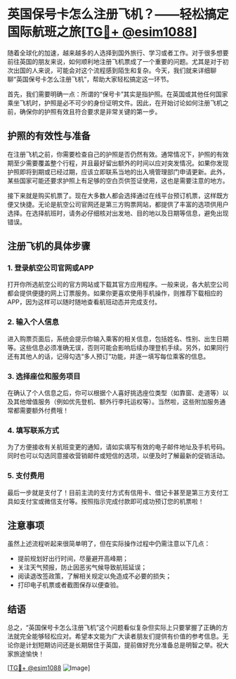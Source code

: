 # 英国保号卡怎么注册飞机？——轻松搞定国际航班之旅[[TG💪+ @esim1088](https://t.me/s/esim1088)]

随着全球化的加速，越来越多的人选择到国外旅行、学习或者工作。对于很多想要前往英国的朋友来说，如何顺利地注册飞机票成了一个重要的问题。尤其是对于初次出国的人来说，可能会对这个流程感到陌生和复杂。今天，我们就来详细聊聊“英国保号卡怎么注册飞机”，帮助大家轻松搞定这一环节。

首先，我们需要明确一点：所谓的“保号卡”其实是指护照。在英国或其他任何国家乘坐飞机时，护照是必不可少的身份证明文件。因此，在开始讨论如何注册飞机之前，确保你的护照有效且符合要求是非常关键的第一步。

## 护照的有效性与准备

在注册飞机之前，你需要检查自己的护照是否仍然有效。通常情况下，护照的有效期至少需要覆盖整个行程，并且最好留出额外的时间以应对突发情况。如果你发现护照即将到期或已经过期，应该立即联系当地的出入境管理部门申请更新。此外，某些国家可能还要求护照上有足够的空白页供签证使用，这也是需要注意的地方。

接下来就是购买机票了。现在大多数人都会选择通过在线平台预订机票，这样既方便又快捷。无论是航空公司官网还是第三方购票网站，都提供了丰富的选项供用户选择。在选择航班时，请务必仔细核对出发地、目的地以及日期等信息，避免出现错误。

## 注册飞机的具体步骤

### 1. 登录航空公司官网或APP
打开你所选航空公司的官方网站或下载其官方应用程序。一般来说，各大航空公司都会提供便捷的网上订票服务。如果你更喜欢使用手机操作，则推荐下载相应的APP，因为这样可以随时随地查看航班动态并完成支付。

### 2. 输入个人信息
进入购票页面后，系统会提示你输入乘客的相关信息，包括姓名、性别、出生日期等。这些信息必须准确无误，否则可能会影响后续办理登机手续。另外，如果同行还有其他人的话，记得勾选“多人预订”功能，并逐一填写每位乘客的信息。

### 3. 选择座位和服务项目
在确认了个人信息之后，你可以根据个人喜好挑选座位类型（如靠窗、走道等）以及其他增值服务（例如优先登机、额外行李托运权等）。当然啦，这些附加服务通常都需要额外付费哦！

### 4. 填写联系方式
为了方便接收有关航班变更的通知，请如实填写有效的电子邮件地址及手机号码。同时也可以勾选同意接收营销邮件或短信的选项，以便及时了解最新的促销活动。

### 5. 支付费用
最后一步就是支付了！目前主流的支付方式有信用卡、借记卡甚至是第三方支付工具如支付宝或微信支付等。按照指示完成付款即可成功预订您的机票啦！

## 注意事项

虽然上述流程听起来很简单明了，但在实际操作过程中仍需注意以下几点：
- 提前规划好出行时间，尽量避开高峰期；
- 关注天气预报，防止因恶劣气候导致航班延误；
- 阅读退改签政策，了解相关规定以免造成不必要的损失；
- 打印电子机票或者截图保存以便查验。

## 结语

总之，“英国保号卡怎么注册飞机”这个问题看似复杂但实际上只要掌握了正确的方法就完全能够轻松应对。希望本文能为广大读者朋友们提供有价值的参考信息。无论你是计划短期访问还是长期居住于英国，提前做好充分准备总是明智之举。祝大家旅途愉快！

[[TG💪+ @esim1088](https://t.me/s/esim1088) ![Image](https://i.postimg.cc/4NQfJmqS/Snipaste-2025-05-13-00-14-12.png)]